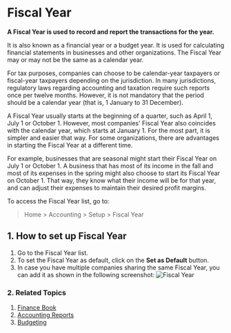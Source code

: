 <!-- add-breadcrumbs -->
# Fiscal Year

**A Fiscal Year is used to record and report the transactions for the year.**

It is also known as a financial year or a budget year. It is used
for calculating financial statements in businesses and other organizations.
The Fiscal Year may or may not be the same as a calendar year.

For tax purposes, companies can choose to be calendar-year taxpayers or fiscal-year
taxpayers depending on the jurisdiction. In many jurisdictions, regulatory laws regarding accounting and
taxation require such reports once per twelve months. However, it is not
mandatory that the period should be a calendar year (that is, 1 January to 31
December).

A Fiscal Year usually starts at the beginning of a quarter, such as April 1,
July 1 or October 1. However, most companies' Fiscal Year also coincides with
the calendar year, which starts at January 1. For the most part, it is simpler
and easier that way. For some organizations, there are advantages in starting
the Fiscal Year at a different time.

For example, businesses that are seasonal might start their Fiscal Year on July 1 or October 1. A business that has most of its income in the fall and most of its expenses in the spring might also
choose to start its Fiscal Year on October 1. That way, they know what their
income will be for that year, and can adjust their expenses to maintain their
desired profit margins.

To access the Fiscal Year list, go to:
> Home > Accounting > Setup > Fiscal Year

## 1. How to set up Fiscal Year
1. Go to the Fiscal Year list.
1. To set the Fiscal Year as default, click on the **Set as Default** button.
1. In case you have multiple companies sharing the same Fiscal Year, you can add
it as shown in the following screenshot:
    <img class="screenshot" alt="Fiscal Year" src="{{docs_base_url}}/v13/assets/img/accounts/fiscal-year.png">

### 2. Related Topics
1. [Finance Book](/docs/v13/user/manual/en/accounts/finance-book)
1. [Accounting Reports](/docs/v13/user/manual/en/accounts/accounting-reports)
1. [Budgeting](/docs/v13/user/manual/en/accounts/budgeting)
